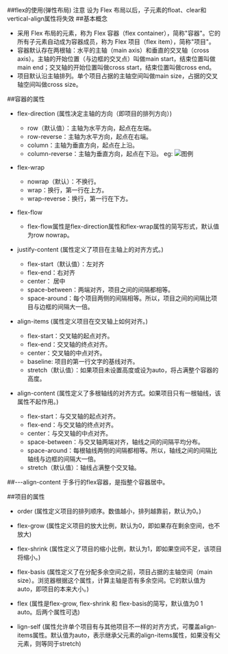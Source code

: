 ##flex的使用(弹性布局)
注意  设为 Flex 布局以后，子元素的float、clear和vertical-align属性将失效
##基本概念
* 采用 Flex 布局的元素，称为 Flex 容器（flex container），简称"容器"。它的所有子元素自动成为容器成员，称为 Flex 项目（flex item），简称"项目"。
* 容器默认存在两根轴：水平的主轴（main axis）和垂直的交叉轴（cross axis）。主轴的开始位置（与边框的交叉点）叫做main start，结束位置叫做main end；交叉轴的开始位置叫做cross start，结束位置叫做cross end。
* 项目默认沿主轴排列。单个项目占据的主轴空间叫做main size，占据的交叉轴空间叫做cross size。  

##容器的属性
* flex-direction (属性决定主轴的方向（即项目的排列方向）)
    * row（默认值）：主轴为水平方向，起点在左端。
    * row-reverse：主轴为水平方向，起点在右端。
    * column：主轴为垂直方向，起点在上沿。
    * column-reverse：主轴为垂直方向，起点在下沿。
    eg:  ![图例]('./example/flex/assets/flex-direction.png')

* flex-wrap
    * nowrap（默认）：不换行。
    * wrap：换行，第一行在上方。
    * wrap-reverse：换行，第一行在下方。
* flex-flow
    * flex-flow属性是flex-direction属性和flex-wrap属性的简写形式，默认值为row nowrap。
* justify-content  (属性定义了项目在主轴上的对齐方式。)
    * flex-start（默认值）：左对齐
    * flex-end：右对齐
    * center： 居中
    * space-between：两端对齐，项目之间的间隔都相等。
    * space-around：每个项目两侧的间隔相等。所以，项目之间的间隔比项目与边框的间隔大一倍。
* align-items (属性定义项目在交叉轴上如何对齐。)
    * flex-start：交叉轴的起点对齐。
    * flex-end：交叉轴的终点对齐。
    * center：交叉轴的中点对齐。
    * baseline: 项目的第一行文字的基线对齐。
    * stretch（默认值）：如果项目未设置高度或设为auto，将占满整个容器的高度。
* align-content (属性定义了多根轴线的对齐方式。如果项目只有一根轴线，该属性不起作用。)
    * flex-start：与交叉轴的起点对齐。
    * flex-end：与交叉轴的终点对齐。
    * center：与交叉轴的中点对齐。
    * space-between：与交叉轴两端对齐，轴线之间的间隔平均分布。
    * space-around：每根轴线两侧的间隔都相等。所以，轴线之间的间隔比轴线与边框的间隔大一倍。
    * stretch（默认值）：轴线占满整个交叉轴。

##---align-content 于多行的flex容器，是指整个容器居中。

##项目的属性
* order (属性定义项目的排列顺序。数值越小，排列越靠前，默认为0。)

* flex-grow (属性定义项目的放大比例，默认为0，即如果存在剩余空间，也不放大)

* flex-shrink (属性定义了项目的缩小比例，默认为1，即如果空间不足，该项目将缩小。)

* flex-basis (属性定义了在分配多余空间之前，项目占据的主轴空间（main size）。浏览器根据这个属性，计算主轴是否有多余空间。它的默认值为auto，即项目的本来大小。)

* flex (属性是flex-grow, flex-shrink 和 flex-basis的简写，默认值为0 1 auto。后两个属性可选)

* lign-self (属性允许单个项目有与其他项目不一样的对齐方式，可覆盖align-items属性。默认值为auto，表示继承父元素的align-items属性，如果没有父元素，则等同于stretch)
